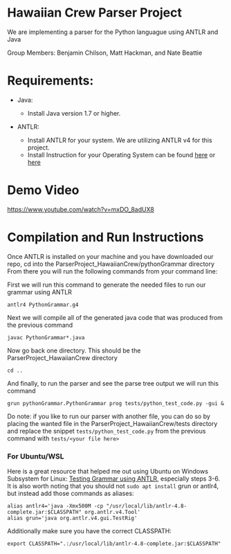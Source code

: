 # Hawaiian Crew Parser Project
We are implementing a parser for the Python languague using ANTLR and Java

Group Members: Benjamin Chilson, Matt Hackman, and Nate Beattie

# Requirements:
* Java:  
  * Install Java version 1.7 or higher.  

* ANTLR:  
  * Install ANTLR for your system. We are utilizing ANTLR v4 for this project.  
  * Install Instruction for your Operating System can be found [here](https://github.com/antlr/antlr4/blob/master/doc/getting-started.md "ANLTLR docs") or [here](https://www.antlr.org/ "ANTLR website")  

# Demo Video
https://www.youtube.com/watch?v=mxDO_8adUX8

# Compilation and Run Instructions
Once ANTLR is installed on your machine and you have downloaded our repo, cd into the ParserProject_HawaiianCrew/pythonGrammar directory
From there you will run the following commands from your command line:

First we will run this command to generate the needed files to run our grammar using ANTLR
```
antlr4 PythonGrammar.g4
```
Next we will compile all of the generated java code that was produced from the previous command
```
javac PythonGrammar*.java
```
Now go back one directory. This should be the ParserProject_HawaiianCrew directory
```
cd ..
```
And finally, to run the parser and see the parse tree output we will run this command
```
grun pythonGrammar.PythonGrammar prog tests/python_test_code.py -gui &
```
Do note: if you like to run our parser with another file, you can do so by placing the wanted file in the ParserProject_HawaiianCrew/tests directory and replace the snippet ```tests/python_test_code.py``` from the previous command with ```tests/<your file here>```

### For Ubuntu/WSL
Here is a great resource that helped me out using Ubuntu on Windows Subsystem for Linux: [Testing Grammar using ANTLR](https://blog.knoldus.com/testing-grammar-using-antlr4-testrig-grun/), especially steps 3-6. It is also worth noting that you should not `sudo apt install` grun or antlr4, but instead add those commands as aliases:
```
alias antlr4='java -Xmx500M -cp "/usr/local/lib/antlr-4.8-complete.jar:$CLASSPATH" org.antlr.v4.Tool'
alias grun='java org.antlr.v4.gui.TestRig' 
```
 
 Additionally make sure you have the correct CLASSPATH:
 ```
 export CLASSPATH=".:/usr/local/lib/antlr-4.8-complete.jar:$CLASSPATH"
 ```
